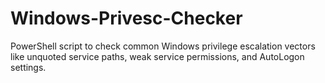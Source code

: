 # Windows-Privesc-Checker
PowerShell script to check common Windows privilege escalation vectors like unquoted service paths, weak service permissions, and AutoLogon settings.
